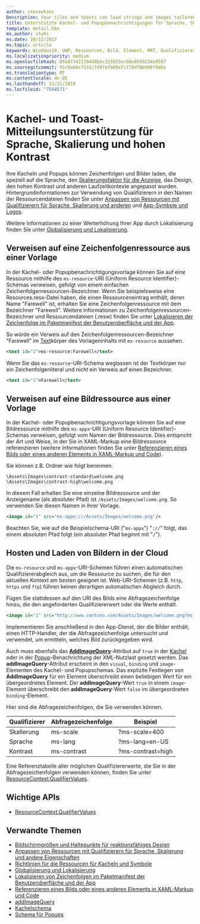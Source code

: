 ```yaml
---
author: stevewhims
Description: Your tiles and toasts can load strings and images tailored for display language, display scale factor, high contrast, and other runtime contexts.
title: Unterstützte Kachel- und Popupbenachrichtigungen für Sprache, Skalierungsfaktor und hohen Kontrast
template: detail.hbs
ms.author: stwhi
ms.date: 10/12/2017
ms.topic: article
keywords: Windows10, UWP, Ressourcen, Bild, Element, MRT, Qualifizierer
ms.localizationpriority: medium
ms.openlocfilehash: 89a97342139449b6c333055ec66e8939234a9507
ms.sourcegitcommit: 93c0a60cf531c7d9fe7b00e7cf78df86906f9d6e
ms.translationtype: MT
ms.contentlocale: de-DE
ms.lasthandoff: 11/21/2018
ms.locfileid: "7568571"
---
```

# <a name="tile-and-toast-notification-support-for-language-scale-and-high-contrast"></a>Kachel- und Toast-Mitteilungsunterstützung für Sprache, Skalierung und hohen Kontrast

Ihre Kacheln und Popups können Zeichenfolgen und Bilder laden, die speziell auf die Sprache, den [Skalierungsfaktor für die Anzeige](../../layout/screen-sizes-and-breakpoints-for-responsive-design.md), das Design, den hohen Kontrast und anderen Laufzeitkontexte angepasst wurden. Hintergrundinformationen zur Verwendung von Qualifizierern in den Namen der Ressourcendateien finden Sie unter [Anpassen von Ressourcen mit Qualifizierern für Sprache, Skalierung und anderen](../../../app-resources/tailor-resources-lang-scale-contrast.md) und [App-Symbole und Logos](/windows/uwp/design/style/app-icons-and-logos).

Weitere Informationen zu einer Werterhöhung Ihrer App durch Lokalisierung finden Sie unter [Globalisierung und Lokalisierung](../../globalizing/globalizing-portal.md).

## <a name="refer-to-a-string-resource-from-a-template"></a>Verweisen auf eine Zeichenfolgenressource aus einer Vorlage

In der Kachel- oder Popupbenachrichtigungsvorlage können Sie auf eine Ressource mithilfe des `ms-resource`-URI (Uniform Resource Identifier)-Schemas verweisen, gefolgt von einem einfachen Zeichenfolgenressourcen-Bezeichner. Wenn Sie beispielsweise eine Resources.resx-Datei haben, die einen Ressourceneintrag enthält, deren Name "Farewell" ist, erhalten Sie eine Zeichenfolgenressource mit dem Bezeichner "Farewell". Weitere Informationen zu Zeichenfolgenressourcen-Bezeichner und Ressourcendateien (.resw) finden Sie unter [Lokalisieren der Zeichenfolge im Paketmanifest der Benutzeroberfläche und der App](../../../app-resources/localize-strings-ui-manifest.md).

So würde ein Verweis auf den Zeichenfolgenressourcen-Bezeichner "Farewell" im [Text](/uwp/schemas/tiles/tilesschema/element-text?branch=live)körper des Vorlageninhalts mit `ms-resource` aussehen.

```xml
<text id="1">ms-resource:Farewell</text>
```

Wenn Sie das `ms-resource`-URI-Schema weglassen ist der Textkörper nur ein Zeichenfolgenliteral und *nicht* ein Verweis auf einen Bezeichner.

```xml
<text id="1">Farewell</text>
```

## <a name="refer-to-an-image-resource-from-a-template"></a>Verweisen auf eine Bildressource aus einer Vorlage

In der Kachel- oder Popupbenachrichtigungsvorlage können Sie auf eine Bildressource mithilfe des `ms-appx`-URI (Uniform Resource Identifier)-Schemas verweisen, gefolgt vom Namen der Bildressource. Dies entspricht der Art und Weise, in der Sie in XAML-Markup eine Bildressource referenzieren (weitere Informationen finden Sie unter [Referenzieren eines Bilds oder eines anderen Elements in XAML-Markup und Code](../../../app-resources/images-tailored-for-scale-theme-contrast.md#reference-an-image-or-other-asset-from-xaml-markup-and-code)).

Sie können z.B. Ordner wie folgt benennen.

```
\Assets\Images\contrast-standard\welcome.png
\Assets\Images\contrast-high\welcome.png
```

In diesem Fall erhalten Sie eine einzelne Bildressource und der Anzeigename (als absoluter Pfad) ist `/Assets/Images/welcome.png`. So verwenden Sie diesen Namen in Ihrer Vorlage.

```xml
<image id="1" src="ms-appx:///Assets/Images/welcome.png"/>
```

Beachten Sie, wie auf die Beispielschema-URI ("`ms-appx`") "`://`" folgt, das einem absoluten Pfad folgt (ein absoluter Pfad beginnt mit "`/`").

## <a name="hosting-and-loading-images-in-the-cloud"></a>Hosten und Laden von Bildern in der Cloud

Die `ms-resource` und `ms-appx`-URI-Schemen führen einen automatischen Qualifiziererabgleich aus, um die Ressource zu suchen, die für den aktuellen Kontext am besten geeignet ist. Web-URI-Schemen (z.B. `http`, `https`  und `ftp`) führen keinen derartigen automatischen Abgleich durch.

Fügen Sie stattdessen auf den URI des Bilds eine Abfragezeichenfolge hinzu, die den angeforderten Qualifiziererwert oder die Werte enthält.

```xml
<image id="1" src="http://www.contoso.com/Assets/Images/welcome.png?ms-lang=en-US"/>
```

Implementieren Sie anschließend in den App-Dienst, der die Bilder enthält, einen HTTP-Handler, der die Abfragezeichenfolge untersucht und verwendet, um ermitteln, welches Bild zurückgegeben wird.

Auch muss ebenfalls das [**AddImageQuery**](/uwp/schemas/tiles/tilesschema/element-visual?branch=live)-Attribut auf `true` in der [Kachel](/uwp/schemas/tiles/tilesschema/schema-root?branch=live) oder in der [Popup](/uwp/schemas/tiles/toastschema/schema-root?branch=live)-Benachrichtung der XML-Nutzlast gesetzt werden. Das **addImageQuery**-Attribut erscheint in den `visual`, `binding` und `image`-Elementen des Kachel- und Popupschemas. Das explizite Festlegen von **AddImageQuery** für ein Element überschreibt einen beliebigen Wert für ein übergeordnetes Element. Der **addImageQuery**-Wert `true` in einem `image`-Element überschreibt den **addImageQuery**-Wert `false` im übergeordneten `binding`-Element.

Hier sind die Abfragezeichenfolgen, die Sie verwenden können.

| Qualifizierer | Abfragezeichenfolge | Beispiel |
| --------- | ------------ | ------- |
| Skalierung | ms-scale  | ?ms-scale=400  |
| Sprache | ms-lang  | ?ms-lang=en-US  |
| Kontrast | ms-contrast  | ?ms-contrast=high |

Eine Referenztabelle aller möglichen Qualifiziererwerte, die Sie in der Abfragezeichenfolgen verwenden können, finden Sie unter [ResourceContext.QualifierValues](/uwp/api/windows.applicationmodel.resources.core.resourcecontext.QualifierValues).

## <a name="important-apis"></a>Wichtige APIs

* [ResourceContext.QualifierValues](/uwp/api/windows.applicationmodel.resources.core.resourcecontext.QualifierValues)

## <a name="related-topics"></a>Verwandte Themen

* [Bildschirmgrößen und Haltepunkte für reaktionsfähiges Design](../../layout/screen-sizes-and-breakpoints-for-responsive-design.md)
* [Anpassen von Ressourcen mit Qualifizierern für Sprache, Skalierung und andere Eigenschaften](../../../app-resources/tailor-resources-lang-scale-contrast.md)
* [Richtlinien für die Ressourcen für Kacheln und Symbole](app-assets.md)
* [Globalisierung und Lokalisierung](../../globalizing/globalizing-portal.md)
* [Lokalisieren von Zeichenfolgen im Paketmanifest der Benutzeroberfläche und der App](../../../app-resources/localize-strings-ui-manifest.md)
* [Referenzieren eines Bilds oder eines anderen Elements in XAML-Markup und Code](../../../app-resources/images-tailored-for-scale-theme-contrast.md)
* [addImageQuery](/uwp/schemas/tiles/tilesschema/element-visual?branch=live)
* [Kachelschema](/uwp/schemas/tiles/tilesschema/schema-root?branch=live)
* [Schema für Popups](/uwp/schemas/tiles/toastschema/schema-root?branch=live)
